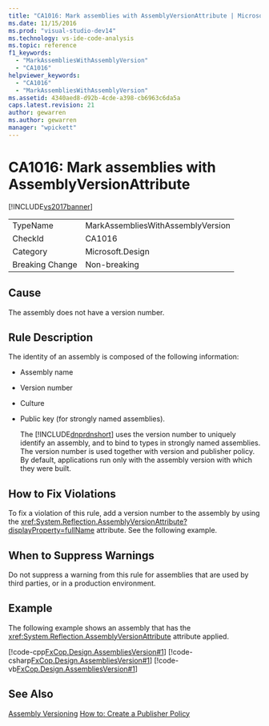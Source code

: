 ```yaml
---
title: "CA1016: Mark assemblies with AssemblyVersionAttribute | Microsoft Docs"
ms.date: 11/15/2016
ms.prod: "visual-studio-dev14"
ms.technology: vs-ide-code-analysis
ms.topic: reference
f1_keywords:
  - "MarkAssembliesWithAssemblyVersion"
  - "CA1016"
helpviewer_keywords:
  - "CA1016"
  - "MarkAssembliesWithAssemblyVersion"
ms.assetid: 4340aed8-d92b-4cde-a398-cb6963c6da5a
caps.latest.revision: 21
author: gewarren
ms.author: gewarren
manager: "wpickett"
---
```

# CA1016: Mark assemblies with AssemblyVersionAttribute
[!INCLUDE[vs2017banner](../includes/vs2017banner.md)]

|||
|-|-|
|TypeName|MarkAssembliesWithAssemblyVersion|
|CheckId|CA1016|
|Category|Microsoft.Design|
|Breaking Change|Non-breaking|

## Cause
 The assembly does not have a version number.

## Rule Description
 The identity of an assembly is composed of the following information:

- Assembly name

- Version number

- Culture

- Public key (for strongly named assemblies).

  The [!INCLUDE[dnprdnshort](../includes/dnprdnshort-md.md)] uses the version number to uniquely identify an assembly, and to bind to types in strongly named assemblies. The version number is used together with version and publisher policy. By default, applications run only with the assembly version with which they were built.

## How to Fix Violations
 To fix a violation of this rule, add a version number to the assembly by using the <xref:System.Reflection.AssemblyVersionAttribute?displayProperty=fullName> attribute. See the following example.

## When to Suppress Warnings
 Do not suppress a warning from this rule for assemblies that are used by third parties, or in a production environment.

## Example
 The following example shows an assembly that has the <xref:System.Reflection.AssemblyVersionAttribute> attribute applied.

 [!code-cpp[FxCop.Design.AssembliesVersion#1](../snippets/cpp/VS_Snippets_CodeAnalysis/FxCop.Design.AssembliesVersion/cpp/FxCop.Design.AssembliesVersion.cpp#1)]
 [!code-csharp[FxCop.Design.AssembliesVersion#1](../snippets/csharp/VS_Snippets_CodeAnalysis/FxCop.Design.AssembliesVersion/cs/FxCop.Design.AssembliesVersion.cs#1)]
 [!code-vb[FxCop.Design.AssembliesVersion#1](../snippets/visualbasic/VS_Snippets_CodeAnalysis/FxCop.Design.AssembliesVersion/vb/FxCop.Design.AssembliesVersion.vb#1)]

## See Also
 [Assembly Versioning](https://msdn.microsoft.com/library/775ad4fb-914f-453c-98ef-ce1089b6f903)
 [How to: Create a Publisher Policy](https://msdn.microsoft.com/library/8046bc5d-2fa9-4277-8a5e-6dcc96c281d9)
